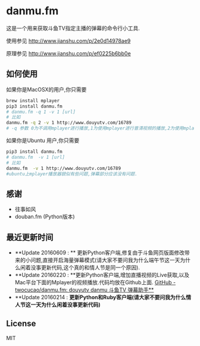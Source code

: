# danmu.fm 

这是一个用来获取斗鱼TV指定主播的弹幕的命令行小工具.

使用参见
http://www.jianshu.com/p/2e0d14978ae9

原理参见
http://www.jianshu.com/p/ef0225b6bb0e

## 如何使用


如果你是MacOSX的用户,你只需要
```bash
brew install mplayer
pip3 install danmu.fm
# danmu.fm -q 1 -v 1 [url]
# 比如
danmu.fm -q 2 -v 1 http://www.douyutv.com/16789
# -q 参数 0为不调用mplayer进行播放,1为使用mplayer进行普清视频的播放,2为使用mplayer进行高清视频的播放,3为使用mplayer进行超清视频的播放
```

如果你是Ubuntu 用户,你只需要

```bash
pip3 install danmu.fm
# danmu.fm  -v 1 [url]
# 比如
danmu.fm  -v 1 http://www.douyutv.com/16789
#ubuntu上mplayer播放器貌似有些问题,弹幕部分应该没有问题.
```

## 感谢

 - 往事如风
 - douban.fm (Python版本)

## 最近更新时间

 - **Update 20160609 : ** 更新Python客户端,修复由于斗鱼网页版面修改带来的小问题,直接开启海量弹幕模式(请大家不要问我为什么端午节这一天为什么闲着没事更新代码,这个真的和情人节是同一个原因).
 - **Update 20160220 : **更新Python客户端,增加直播视频的Live获取,以及Mac平台下面的Mplayer的视频播放.代码均放在Github上面. [GitHub - twocucao/danmu.fm: douyutv danmu 斗鱼TV 弹幕助手**](//link.zhihu.com/?target=https%3A//github.com/twocucao/danmu.fm)
 - **Update 20160214 : **更新Python和Ruby客户端(请大家不要问我为什么情人节这一天为什么闲着没事更新代码)**

## License

MIT


